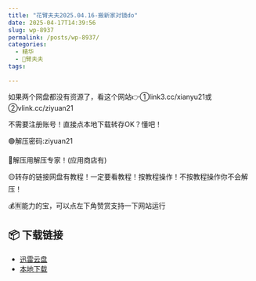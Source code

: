 ```yaml
---
title: "花臂夫夫2025.04.16-搬新家对镜do"
date: 2025-04-17T14:39:56
slug: wp-8937
permalink: /posts/wp-8937/
categories:
  - 精华
  - 🌸臂夫夫
tags:

---
```


如果两个网盘都没有资源了，看这个网站👉①link3.cc/xianyu21或②vlink.cc/ziyuan21

不需要注册账号！直接点本地下载转存OK？懂吧！

🟢解压密码:ziyuan21

🔵解压用解压专家！(应用商店有)

🟡转存的链接网盘有教程！一定要看教程！按教程操作！不按教程操作你不会解压！

💰🈶能力的宝，可以点左下角赞赏支持一下网站运行

## 📦 下载链接
- [迅雷云盘](https://blziyuan21.com/pay-download/8937?key=ed93656732&down_id=0)
- [本地下载](https://blziyuan21.com/pay-download/8937?key=ed93656732&down_id=1)

